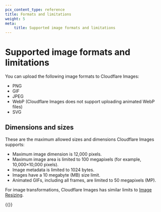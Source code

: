 ```yaml
---
pcx_content_type: reference
title: Formats and limitations
weight: 5
meta:
    title: Supported image formats and limitations
---
```


# Supported image formats and limitations

You can upload the following image formats to Cloudflare Images:

- PNG
- GIF
- JPEG
- WebP (Cloudflare Images does not support uploading animated WebP files)
- SVG

## Dimensions and sizes

These are the maximum allowed sizes and dimensions Cloudflare Images supports:

- Maximum image dimension is 12,000 pixels.
- Maximum image area is limited to 100 megapixels (for example, 10,000×10,000 pixels).
- Image metadata is limited to 1024 bytes.
- Images have a 10 megabyte (MB) size limit.
- Animated GIFs, including all frames, are limited to 50 megapixels (MP).

For image transformations, Cloudflare Images has similar limits to [Image Resizing](/images/image-resizing/format-limitations/#format-limitations).

{{<render file="_svg.md">}}
